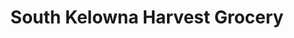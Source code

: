 ---
title: "South Kelowna Harvest Grocery"
url: /kelowna/south-kelowna-harvest-grocery/
shop: convenience
---